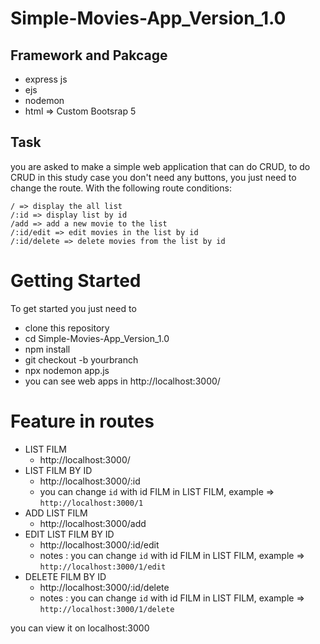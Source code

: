 # Simple-Movies-App_Version_1.0

## Framework and Pakcage
- express js
- ejs
- nodemon
- html => Custom Bootsrap 5

## Task
you are asked to make a simple web application that can do CRUD, to do CRUD in this study case you don't need any buttons, you just need to change the route.
With the following route conditions:
```
/ => display the all list
/:id => display list by id
/add => add a new movie to the list
/:id/edit => edit movies in the list by id
/:id/delete => delete movies from the list by id
```

# Getting Started
To get started you just need to

- clone this repository
- cd Simple-Movies-App_Version_1.0
- npm install
- git checkout -b yourbranch
- npx nodemon app.js
- you can see web apps in http://localhost:3000/

# Feature in routes
- LIST FILM
    - http://localhost:3000/
- LIST FILM BY ID
    - http://localhost:3000/:id
    - you can change `id` with id FILM in LIST FILM, example => `http://localhost:3000/1`
- ADD LIST FILM
    - http://localhost:3000/add
- EDIT LIST FILM BY ID
    - http://localhost:3000/:id/edit
    - notes : you can change `id` with id FILM in LIST FILM, example => `http://localhost:3000/1/edit`
- DELETE FILM BY ID
    - http://localhost:3000/:id/delete
    - notes : you can change `id` with id FILM in LIST FILM, example => `http://localhost:3000/1/delete`

you can view it on localhost:3000